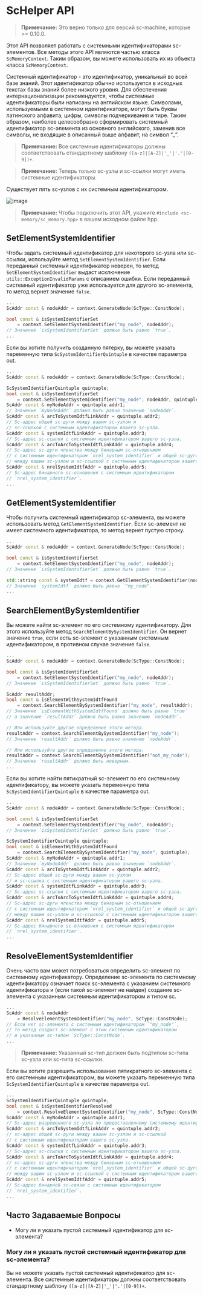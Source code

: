 # ScHelper API

> **Примечание:** Это верно только для версий sc-machine, которые >= 0.10.0.

Этот API позволяет работать с системными идентификаторами sc-элементов. 
Все методы этого API являются частью класса ```ScMemoryContext```. 
Таким образом, вы можете использовать их из объекта класса ```ScMemoryContext```.

Системный идентификатор - это идентификатор, уникальный во всей базе знаний. Этот идентификатор обычно используется в исходных текстах базы знаний более низкого уровня. Для обеспечения интернационализации рекомендуется, чтобы системные идентификаторы были написаны на английском языке. Символами, используемыми в системном идентификаторе, могут быть буквы латинского алфавита, цифры, символы подчеркивания и тире. Таким образом, наиболее целесообразно сформировать системный идентификатор sc-элемента из основного английского, заменив все символы, не входящие в описанный выше алфавит, на символ “_”.

> **Примечание:** Все системные идентификаторы должны соответствовать стандартному шаблону ```([a-z]|[A-Z]|'_'|'.'|[0-9])+```.

> **Примечание:** Теперь только sc-узлы и sc-ссылки могут иметь системные идентификаторы.

Существует пять sc-узлов с их системным идентификатором.

![image](https://github.com/user-attachments/assets/2b35ef20-a901-4a3f-870c-d86aa7ead16c)

> **Примечание:** Чтобы подключить этот API, укажите ```#include <sc-memory/sc_memory.hpp>``` в вашем исходном файле hpp.

## SetElementSystemIdentifier

Чтобы задать системный идентификатор для некоторого sc-узла или sc-ссылки, используйте метод ```SetElementSystemIdentifier```. Если переданный системный идентификатор неверен, то метод ```SetElementSystemIdentifier``` выдаст исключение ```utils::ExceptionInvalidParams``` с описанием ошибки. Если переданный системный идентификатор уже используется для другого sc-элемента, то метод вернет значение ```false```.

```cpp
...
ScAddr const & nodeAddr = context.GenerateNode(ScType::ConstNode);

bool const & isSystemIdentifierSet 
    = context.SetElementSystemIdentifier("my_node", nodeAddr);
// Значение `isSystemIdentifierSet` должно быть равно `true`.
...
```

Если вы хотите получить созданную пятерку, вы можете указать переменную типа ```ScSystemIdentifierQuintuple``` в качестве параметра out.

```cpp
...
ScAddr const & nodeAddr = context.GenerateNode(ScType::ConstNode);

ScSystemIdentifierQuintuple quintuple;
bool const & isSystemIdentifierSet 
    = context.SetElementSystemIdentifier("my_node", nodeAddr, quintuple);
ScAddr const & myNodeAddr = quintuple.addr1;
// Значение `myNodeAddr` должно быть равно значению `nodeAddr`.
ScAddr const & arcToSystemIdtfLinkAddr = quintuple.addr2;
// Sc-адрес общей sc-дуги между вашим sc-узлом и 
// sc-ссылкой с системным идентификатором вашего sc-узла.
ScAddr const & systemIdtfLinkAddr = quintuple.addr3;
// Sc-адрес sc-ссылки с системным идентификатором вашего sc-узла.
ScAddr const & arcToArcToSystemIdtfLinkAddr = quintuple.addr4;
// Sc-адрес sc-дуги членства между бинарным sc-отношением 
// с системным идентификатором `nrel_system_identifier` и общей sc-дугой
// между вашим sc-узлом и sc-ссылкой с системным идентификатором вашего sc-узла.
ScAddr const & nrelSystemIdtfAddr = quintuple.addr5;
// Sc-адрес бинарного sc-отношения с системным идентификатором 
// `nrel_system_identifier`.
...
```

## GetElementSystemIdentifier

Чтобы получить системный идентификатор sc-элемента, вы можете использовать метод ```GetElementSystemIdentifier```. Если sc-элемент не имеет системного идентификатора, то метод вернет пустую строку.

```cpp
...
ScAddr const & nodeAddr = context.GenerateNode(ScType::ConstNode);

bool const & isSystemIdentifierSet 
    = context.SetElementSystemIdentifier("my_node", nodeAddr);
// Значение `isSystemIdentifierSet` должно быть равно `true`.

std::string const & systemIdtf = context.GetElementSystemIdentifier(nodeAddr);
// Значение `systemIdtf` должно быть равно `"my_node".
...
```

## SearchElementBySystemIdentifier

Вы можете найти sc-элемент по его системному идентификатору. Для этого используйте метод ```SearchElementBySystemIdentifier```. Он вернет значение ```true```, если есть sc-элемент с указанным системным идентификатором, в противном случае значение ```false```.

```cpp
...
ScAddr const & nodeAddr = context.GenerateNode(ScType::ConstNode);

bool const & isSystemIdentifierSet 
    = context.SetElementSystemIdentifier("my_node", nodeAddr);
// Значение `isSystemIdentifierSet` должно быть равно `true`.

ScAddr resultAddr;
bool const & isElementWithSystemIdtfFound 
    = context.SearchElementBySystemIdentifier("my_node", resultAddr);
// Значение `isElementWithSystemIdtfFound` должно быть равно `true` 
// а значение `resultAddr` должно быть равно значению `nodeAddr`.

// Или используйте другое определение этого метода.
resultAddr = context.SearchElementBySystemIdentifier("my_node");
// Значение `resultAddr` должно быть равно значению `nodeAddr`.

// Или используйте другое определение этого метода.
resultAddr = context.SearchElementBySystemIdentifier("not_my_node");
// Значение `resultAddr` должно быть неверным.
...
```

Если вы хотите найти пятикратный sc-элемент по его системному идентификатору, вы можете указать переменную типа ```ScSystemIdentifierQuintuple``` в качестве параметра out.

```cpp
...
ScAddr const & nodeAddr = context.GenerateNode(ScType::ConstNode);

bool const & isSystemIdentifierSet 
    = context.SetElementSystemIdentifier("my_node", nodeAddr);
// Значение `isSystemIdentifierSet` должно быть равно `true`.

ScSystemIdentifierQuintuple quintuple;
bool const & isElementWithSystemIdtfFound 
    = context.SearchElementBySystemIdentifier("my_node", quintuple);
ScAddr const & myNodeAddr = quintuple.addr1;
// Значение `myNodeAddr` должно быть равно значению `nodeAddr`.
ScAddr const & arcToSystemIdtfLinkAddr = quintuple.addr2;
// Sc-адрес общей sc-дуги между вашим sc-узлом 
// и sc-ссылка с системным идентификатором вашего sc-узла.
ScAddr const & systemIdtfLinkAddr = quintuple.addr3;
// Sc-адрес sc-ссылки с системным идентификатором вашего sc-узла.
ScAddr const & arcToArcToSystemIdtfLinkAddr = quintuple.addr4;
// Sc-адрес sc-дуги членства между бинарным sc-отношением 
// с системным идентификатором `nrel_system_identifier` и общей sc-дугой 
// между вашим sc-узлом и sc-ссылкой с системным идентификатором вашего sc-узла.
ScAddr const & nrelSystemIdtfAddr = quintuple.addr5;
// Sc-адрес бинарного sc-отношения с системным идентификатором 
// `nrel_system_identifier`.
...
```

## ResolveElementSystemIdentifier

Очень часто вам может потребоваться определить sc-элемент по системному идентификатору. Определение sc-элемента по системному идентификатору означает поиск sc-элемента с указанием системного идентификатора и (если такой sc-элемент не найден) создание sc-элемента с указанным системным идентификатором и типом sc.

```cpp
...
ScAddr const & nodeAddr 
    = ResolveElementSystemIdentifier("my_node", ScType::ConstNode);
// Если нет sc-элемента с системным идентификатором `"my_node"`, 
// то метод создаст sc-элемент с этим системным идентификатором 
// и указанным sc-типом `ScType::ConstNode`.
...
```

> **Примечание:**  Указанный sc-тип должен быть подтипом sc-типа sc-узла или sc-типа sc-ссылки.

Если вы хотите разрешить использование пятикратного sc-элемента с его системным идентификатором, вы можете указать переменную типа ```ScSystemIdentifierQuintuple``` в качестве параметра out.

```cpp
...
ScSystemIdentifierQuintuple quintuple;
bool const & isSystemIdentifierResolved 
    = context.ResolveElementSystemIdentifier("my_node", ScType::ConstNode, quintuple);
ScAddr const & myNodeAddr = quintuple.addr1;
// Sc-адрес разрешенного sc-узла по предоставленному системному идентификатору.
ScAddr const & arcToSystemIdtfLinkAddr = quintuple.addr2;
// sc-адрес общей sc-дуги между вашим sc-узлом и sc-ссылкой 
// с системным идентификатором вашего sc-узла.
ScAddr const & systemIdtfLinkAddr = quintuple.addr3;
// Sc-адрес sc-ссылки с системным идентификатором вашего sc-узла.
ScAddr const & arcToArcToSystemIdtfLinkAddr = quintuple.addr4;
// sc-адрес sc-дуги членства между бинарным sc-отношением 
// с системным идентификатором `nrel_system_identifier` и общей sc-дугой 
// между вашим sc-узлом и sc-ссылкой с системным идентификатором вашего sc-узла.
ScAddr const & nrelSystemIdtfAddr = quintuple.addr5;
// Sc-адрес бинарной sc-связи с системным идентификатором 
// `nrel_system_identifier`.
...
```
## Часто Задаваемые Вопросы
* Могу ли я указать пустой системный идентификатор для sc-элемента?

### Могу ли я указать пустой системный идентификатор для sc-элемента?

Вы не можете указать пустой системный идентификатор для sc-элемента. Все системные идентификаторы должны соответствовать стандартному шаблону ```([a-z]|[A-Z]|'_'|'.'|[0-9])+```.  
